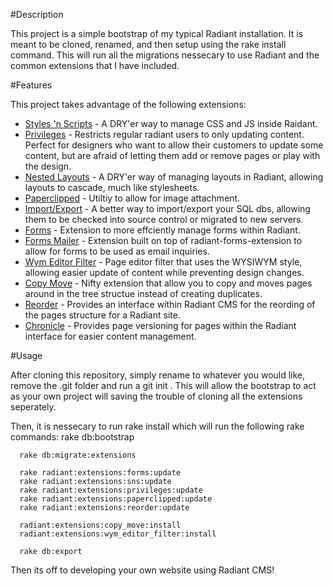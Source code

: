 #Description

This project is a simple bootstrap of my typical Radiant installation.  It is meant to be cloned, renamed, and then setup using the 
      rake install
command.  This will run all the migrations nessecary to use Radiant and the common extensions that I have included.

#Features

This project takes advantage of the following extensions:

+ [Styles 'n Scripts](http://github.com/radiant/radiant-sns-extension) - A DRY'er way to manage CSS and JS inside Raidant.
+ [Privileges](http://github.com/thedelchop/privileges) - Restricts regular radiant users to only updating content.  Perfect for designers who want to allow their customers to update some content, but are afraid of letting them add or remove pages or play with the design.
+ [Nested Layouts](http://github.com/moklett/radiant-nested-layouts-extension) - A DRY'er way of managing layouts in Radiant, allowing layouts to cascade, much like stylesheets.
+ [Paperclipped](http://github.com/kbingman/paperclipped) - Utiltiy to allow for image attachment.
+ [Import/Export](http://github.com/radiant/radiant-import-export-extension) - A better way to import/export your SQL dbs, allowing them to be checked into source control or migrated to new servers.
+ [Forms](http://github.com/squaretalent/radiant-forms-extension) - Extension to more effciently manage forms within Radiant.
+ [Forms Mailer](http://github.com/squaretalent/radiant-forms_mail_extensions) - Extension built on top of radiant-forms-extension to allow for forms to be used as email inquiries.
+ [Wym Editor Filter](http://github.com/jomz/radiant-wym-editor-filter-extension) - Page editor filter that uses the WYSIWYM style, allowing easier update of content while preventing design changes.
+ [Copy Move](http://github.com/pilu/radiant-copy-move) - Nifty extension that allow you to copy and moves pages around in the tree structue instead of creating duplicates.
+ [Reorder](http://github.com/radiant/radiant-reorder-extension) - Provides an interface within Radiant CMS for the reording of the pages structure for a Radiant site.
+ [Chronicle](http://github.com/jgarber/radiant-chronicle-extension) - Provides page versioning for pages within the Radiant interface for easier content management.

#Usage

After cloning this repository, simply rename to whatever you would like, remove the .git folder and 
run a 
  git init
.  This will allow the bootstrap to act as your own project will saving the trouble of cloning all the 
extensions seperately.

Then, it is nessecary to run
  rake install
which will run the following rake commands:
      rake db:bootstrap

      rake db:migrate:extensions

      rake radiant:extensions:forms:update
      rake radiant:extensions:sns:update
      rake radiant:extensions:privileges:update
      rake radiant:extensions:paperclipped:update
      rake radiant:extensions:reorder:update

      radiant:extensions:copy_move:install
      radiant:extensions:wym_editor_filter:install

      rake db:export

Then its off to developing your own website using Radiant CMS!

